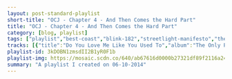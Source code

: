 ```yaml
---
layout: post-standard-playlist
short-title: "OCJ - Chapter 4 - And Then Comes the Hard Part"
title: "OCJ - Chapter 4 - And Then Comes the Hard Part"
category: [blog, playlist]
tags: ["playlist","best-coast","blink-182","streetlight-manifesto","the-futureheads","slayer","johnny-cash","new-found-glory","brand-new","less-than-jake","billy-talent","the-get-up-kids","best-coast","ben-kweller","the-reverend-horton-heat","beach-house","new-found-glory","billy-talent","everything-everything","minus-the-bear","matt-pond-pa","streetlight-manifesto","cursive","harvey-danger","brand-new","alexandre-desplat"]
tracks: [{"title":"Do You Love Me Like You Used To","album":"The Only Place (Deluxe Edition)","artists":"Best Coast"},{"title":"MH 4.18.2011","album":"Neighborhoods (Deluxe Version)","artists":"blink-182"},{"title":"They Provide the Paint for the Picture-Perfect Masterpiece","album":"99 Songs Of Revolution","artists":"Streetlight Manifesto"},{"title":"Worry About It Later","album":"News And Tributes","artists":"The Futureheads"},{"title":"Raining Blood","album":"Reign In Blood","artists":"Slayer"},{"title":"Ring of Fire","album":"The Essential Johnny Cash","artists":"Johnny Cash"},{"title":"Your Biggest Mistake","album":"Catalyst","artists":"New Found Glory"},{"title":"Sic Transit Gloria ... Glory Fades","album":"Deja Entendu","artists":"Brand New"},{"title":"Weekends All Year Long","album":"See the Light","artists":"Less Than Jake"},{"title":"Line and Sinker","album":"Billy Talent","artists":"Billy Talent"},{"title":"Is There A Way Out","album":"Guilt Show","artists":"The Get Up Kids"},{"title":"Why I Cry","album":"The Only Place (Deluxe Edition)","artists":"Best Coast"},{"title":"Commerce, TX","album":"Sha Sha","artists":"Ben Kweller"},{"title":"Psychobilly Freakout","album":"Smoke 'em if You Got 'em","artists":"The Reverend Horton Heat"},{"title":"Used to Be","album":"Teen Dream","artists":"Beach House"},{"title":"Failure's Not Flattering","album":"Catalyst","artists":"New Found Glory"},{"title":"Living in the Shadows","album":"Billy Talent","artists":"Billy Talent"},{"title":"Heart's All Gone","album":"Neighborhoods (Deluxe Version)","artists":"blink-182"},{"title":"Come Alive Diana","album":"Man Alive","artists":"Everything Everything"},{"title":"Into the Mirror","album":"OMNI","artists":"Minus the Bear"},{"title":"People Have A Way","album":"Last Light","artists":"Matt Pond PA"},{"title":"We Will Fall Together","album":"Somewhere In The Between","artists":"Streetlight Manifesto"},{"title":"Dorothy At Forty","album":"Happy Hollow","artists":"Cursive"},{"title":"Flagpole Sitta","album":"Where Have All The Merrymakers Gone?","artists":"Harvey Danger"},{"title":"Sowing Season (Yeah)","album":"The Devil And God Are Raging Inside Me","artists":"Brand New"},{"title":"Golden Gate Chaos","album":"Godzilla: Original Motion Picture Soundtrack","artists":"Alexandre Desplat"}]
playlist-id: 3kDOBN1zmsdII2B1yR0F1b
playlist-img: https://mosaic.scdn.co/640/ab67616d0000b27321df89f2116a246a969ff32aab67616d0000b2737465ab4e039caa25737b0ab6ab67616d0000b2738197759fb901c5b6bb426b44ab67616d0000b273fd833375c806981a61bb82ec
summary: "A playlist I created on 06-10-2014"
---
```


